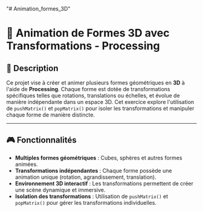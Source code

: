 "# Animation_formes_3D" 
# 🎨 Animation de Formes 3D avec Transformations - Processing

## 📝 Description

Ce projet vise à créer et animer plusieurs formes géométriques en **3D** à l'aide de **Processing**. Chaque forme est dotée de transformations spécifiques telles que rotations, translations ou échelles, et évolue de manière indépendante dans un espace 3D. Cet exercice explore l'utilisation de `pushMatrix()` et `popMatrix()` pour isoler les transformations et manipuler chaque forme de manière distincte.

---

## 🎮 Fonctionnalités

- **Multiples formes géométriques** : Cubes, sphères et autres formes animées.
- **Transformations indépendantes** : Chaque forme possède une animation unique (rotation, agrandissement, translation).
- **Environnement 3D interactif** : Les transformations permettent de créer une scène dynamique et immersive.
- **Isolation des transformations** : Utilisation de `pushMatrix()` et `popMatrix()` pour gérer les transformations individuelles.
